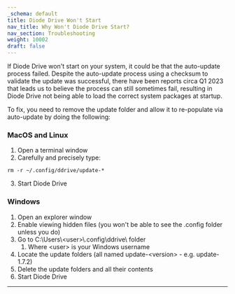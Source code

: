 ```yaml
---
_schema: default
title: Diode Drive Won't Start
nav_title: Why Won't Diode Drive Start?
nav_section: Troubleshooting
weight: 10002
draft: false
---
```

If Diode Drive won't start on your system, it could be that the auto-update process failed. Despite the auto-update process using a checksum to validate the update was successful, there have been reports circa Q1 2023 that leads us to believe the process can still sometimes fail, resulting in Diode Drive not being able to load the correct system packages at startup.

To fix, you need to remove the update folder and allow it to re-populate via auto-update by doing the following:

### **MacOS and Linux**

1. Open a terminal window
2. Carefully and precisely type:

`rm -r ~/.config/ddrive/update-*`

3. Start Diode Drive

### **Windows**

1. Open an explorer window
2. Enable viewing hidden files (you won't be able to see the .config folder unless you do)
3. Go to C:\\Users\\&lt;user&gt;\\.config\\ddrive\\ folder
   1. Where &lt;user&gt; is your Windows username
4. Locate the update folders (all named update-&lt;version&gt; - e.g. update-1.7.2)
5. Delete the update folders and all their contents
6. Start Diode Drive

---

&nbsp;